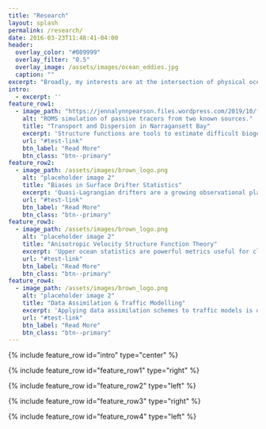 ```yaml
---
title: "Research"
layout: splash
permalink: /research/
date: 2016-03-23T11:48:41-04:00
header:
  overlay_color: "#009999"
  overlay_filter: "0.5"
  overlay_image: /assets/images/ocean_eddies.jpg
  caption: ""
excerpt: "Broadly, my interests are at the intersection of physical oceanography and biogeochemistry. I use statistical methods paired with models, observations, and theory to understand the transport and fate of tracers like oil, pathogens, and nutrients in the upper and coastal ocean, with emphasis on submesoscales."
intro: 
  - excerpt: ''
feature_row1:
  - image_path: "https://jennalynnpearson.files.wordpress.com/2019/10/front-6.gif" 
    alt: "ROMS simulation of passive tracers from two known sources."
    title: "Transport and Dispersion in Narragansett Bay"
    excerpt: 'Structure functions are tools to estimate difficult biogeochemical parameters, and transit-time distributions give information about the transport and fate of pollutants, pathogens, and other tracers. I bridge physical and biogeochemical fields by developing structure function theories for reactive tracers in anisotropic turbulence and analyzing transit-time distributions to understand how river influxes of nutrients as well as oyster parasites propagate and spread in Narragansett Bay.  To the right is a video of a passive tracer advected and diffused by the Regional Ocean Modeling System. The tracer was released at two known source sites for Perkinsus Marinus , an oyster parasite detrimental to both wild and farmed oyster populations in the Bay.'
    url: "#test-link"
    btn_label: "Read More"
    btn_class: "btn--primary"
feature_row2:
  - image_path: /assets/images/brown_logo.png
    alt: "placeholder image 2"
    title: "Biases in Surface Drifter Statistics"
    excerpt: 'Quasi-Lagrangian drifters are a growing observational platform capable of tracking submesoscale features (timescales of hours to days and horizontal spatial scales of 0.1-10km). Submesoscales play a crucial role in closing the energy budget, controlling biogeochemical distributions, and regulating the mixed layer depth and air-sea exchanges. Drifters are often entrained into submesoscale fronts, or remain in long-lived eddies for extended periods of time, preventing them from adequately sampling the entire domain. I am interested in quantifying statistical biases due to this sampling pattern as they relate to diagnosing spectral energy cascades and fluxes.  Plotted are LASER drifters (purple arrows), and the scaled divergence field (blue to red) from ship-borne X-band radar measurements taken in the Gulf of Mexico in the winter of 2016. Fronts are known to be energetic, and associated with large amounts of turbulence, convergence, and dissipation. Note that the drifters tend to follow the front (dark blue line), and this is one class of bias, called an accumulation bias, that we find strongly affects drifters ability to sample representatively enough to estimate statistics of the entire velocity field.'
    url: "#test-link"
    btn_label: "Read More"
    btn_class: "btn--primary"
feature_row3:
  - image_path: /assets/images/brown_logo.png
    alt: "placeholder image 2"
    title: "Anisotropic Velocity Structure Function Theory"
    excerpt: 'Upper ocean statistics are powerful metrics useful for classifying turbulent regimes, and provide an efficient and scale-selective means of testing model fidelity. However, traditional assumptions of isotropy (directional independence), homogeneity (insensitive to translations in space), and stationarity (insensitive to shifts in time) for oceanic statistics are often unrealized, especially in the coastal oceans and over the submesoscale range of scales. To move away from some of these assumptions, I develop structure function theories for anisotropic turbulence.'
    url: "#test-link"
    btn_label: "Read More"
    btn_class: "btn--primary"
feature_row4:
  - image_path: /assets/images/brown_logo.png
    alt: "placeholder image 2"
    title: "Data Assimilation & Traffic Modelling"
    excerpt: 'Applying data assimilation schemes to traffic models is difficult given that the data come from a variety of sources, to include Lagrangian data from individually tracked cars and Eulerian data from placed sensors. To make robust yet simplified models, I incorporate both Eulerian and Lagrangian traffic flow observations using a variety of data assimilation schemes. Additionally, these methods allow estimation of parameters difficult to observe and therefore prescribe.'
    url: "#test-link"
    btn_label: "Read More"
    btn_class: "btn--primary"
---
```


{% include feature_row id="intro" type="center" %}

{% include feature_row id="feature_row1" type="right" %}

{% include feature_row id="feature_row2" type="left" %}

{% include feature_row id="feature_row3" type="right" %}

{% include feature_row id="feature_row4" type="left" %}
